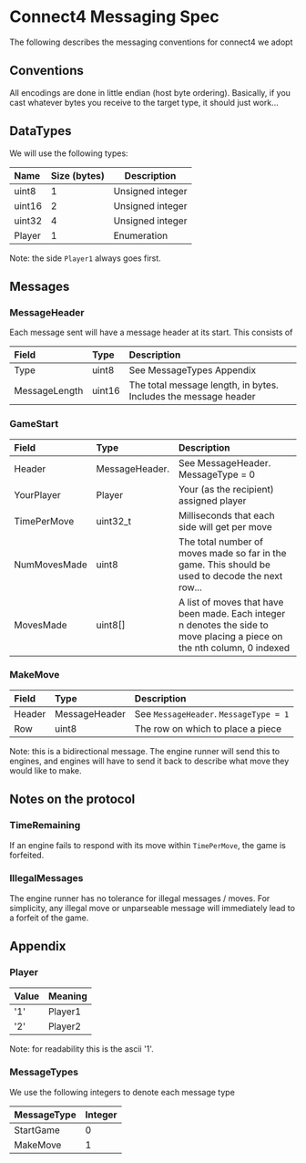 # Connect4 Messaging Spec

The following describes the messaging conventions for connect4 we adopt

## Conventions

All encodings are done in little endian (host byte ordering). Basically, if you cast whatever bytes you receive to the target type, it should just work...

## DataTypes

We will use the following types:

| Name | Size (bytes) | Description |
|:-----|:-------------|-------------|
|uint8 | 1          | Unsigned integer |
|uint16| 2          | Unsigned integer |
|uint32| 4          | Unsigned integer |
|Player | 1          | Enumeration      |

Note: the side `Player1` always goes first.

## Messages

### MessageHeader

Each message sent will have a message header at its start. This consists of

| Field | Type | Description |
|:------|:-----|:------------|
| Type  | uint8 | See MessageTypes Appendix |
| MessageLength | uint16 | The total message length, in bytes. Includes the message header |


### GameStart

| Field | Type | Description |
|:------|:-----|:------------|
| Header | MessageHeader. | See MessageHeader. MessageType = 0 |
| YourPlayer | Player | Your (as the recipient) assigned player |
| TimePerMove | uint32_t | Milliseconds that each side will get per move |
| NumMovesMade | uint8 | The total number of moves made so far in the game. This should be used to decode the next row... |
| MovesMade | uint8[] | A list of moves that have been made. Each integer n denotes the side to move placing a piece on the nth column, 0 indexed |


### MakeMove

| Field | Type | Description |
|:------|:-----|:-------|
| Header | MessageHeader | See `MessageHeader`. `MessageType = 1`|
| Row | uint8 | The row on which to place a piece   |

Note: this is a bidirectional message. The engine runner will send this to engines, and engines will have to send it back to describe what move they would like to make. 

## Notes on the protocol

### TimeRemaining

If an engine fails to respond with its move within `TimePerMove`, the game is forfeited.

### IllegalMessages

The engine runner has no tolerance for illegal messages / moves. For simplicity, any illegal move or unparseable message will immediately lead to a forfeit of the game.

## Appendix

### Player

| Value | Meaning |
|:------|:-----|
| '1'   | Player1 |
| '2'   | Player2 |

Note: for readability this is the ascii '1'.

### MessageTypes

We use the following integers to denote each message type

| MessageType | Integer |
|:------------|:------|
| StartGame   | 0     |
| MakeMove    | 1     |
